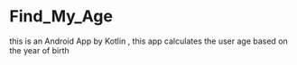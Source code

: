 # Find_My_Age
this is an Android App by Kotlin , this app calculates the user age based on the year of birth
